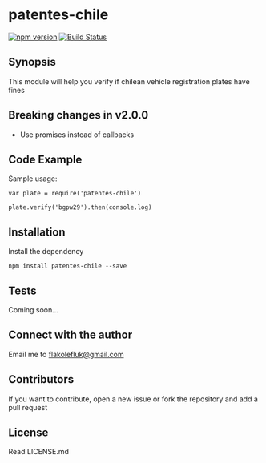 # patentes-chile

[![npm version](https://badge.fury.io/js/patentes-chile.svg)](https://badge.fury.io/js/patentes-chile) [![Build Status](https://travis-ci.org/flakolefluk/patentes-chile.svg?branch=master)](https://travis-ci.org/flakolefluk/patentes-chile)

## Synopsis

This module will help you verify if chilean vehicle registration plates have fines

## Breaking changes in v2.0.0

* Use promises instead of callbacks


## Code Example

Sample usage:
```
var plate = require('patentes-chile')

plate.verify('bgpw29').then(console.log)
```

## Installation

Install the dependency
```
npm install patentes-chile --save
```

## Tests

Coming soon...

## Connect with the author

Email me to flakolefluk@gmail.com

## Contributors

If you want to contribute, open a new issue or fork the repository and add a pull request

## License

Read LICENSE.md
